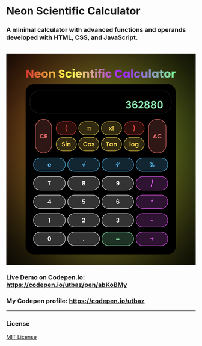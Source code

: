 # Neon Scientific Calculator

### A minimal calculator with advanced functions and operands developed with HTML, CSS, and JavaScript.
<br/>
<img align="center" src="https://github.com/Uzafar90/Neon_Scientific_Calculator/blob/main/Scientific_Calc.png"/>
<br/>

### Live Demo on Codepen.io: https://codepen.io/utbaz/pen/abKoBMy

### My Codepen profile:  https://codepen.io/utbaz

<hr/>

### License
[MIT License](LICENSE)
